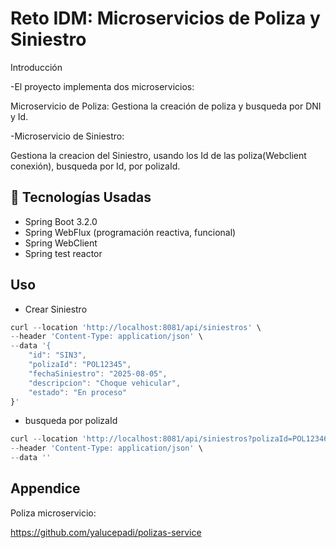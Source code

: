 
# Reto IDM: Microservicios de Poliza y Siniestro

Introducción

-El proyecto implementa dos microservicios:

Microservicio de Poliza: Gestiona la creación de poliza y busqueda por DNI y Id.

-Microservicio de Siniestro:

Gestiona la creacion del Siniestro, usando los Id de las poliza(Webclient conexión), busqueda por Id, por polizaId.



## 🚀 Tecnologías Usadas


- Spring Boot 3.2.0
- Spring WebFlux (programación reactiva, funcional)
- Spring WebClient
- Spring test reactor



## Uso

- Crear Siniestro

```javascript
curl --location 'http://localhost:8081/api/siniestros' \
--header 'Content-Type: application/json' \
--data '{
    "id": "SIN3",
    "polizaId": "POL12345",
    "fechaSiniestro": "2025-08-05",
    "descripcion": "Choque vehicular",
    "estado": "En proceso"
}'
```
- busqueda por polizaId

```javascript
curl --location 'http://localhost:8081/api/siniestros?polizaId=POL12346' \
--header 'Content-Type: application/json' \
--data ''
```



## Appendice

Poliza microservicio:

https://github.com/yalucepadi/polizas-service

